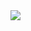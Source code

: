 <a href="https://github.com/developmentMen/webStudio">
  <!-- Change the `github-readme-stats.anuraghazra1.vercel.app` to `github-readme-stats.vercel.app`  -->
  <img align="center" src="https://github-readme-stats.vercel.app/api/top-langs/?username=developmentMen&layout=compact&theme=material-palenight" />
</a>
